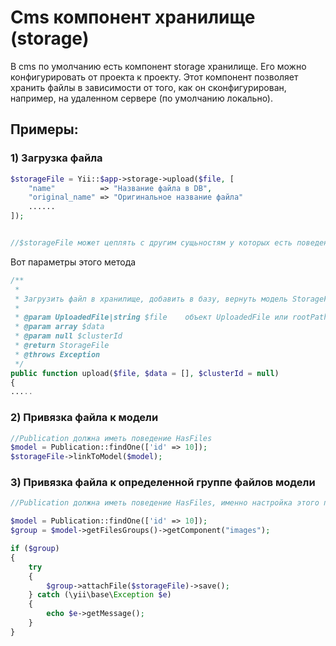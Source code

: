 Cms компонент хранилище (storage)
=====================

В cms по умолчанию есть компонент storage хранилище. Его можно конфигурировать от проекта к проекту. 
Этот компонент позволяет хранить файлы в зависимости от того, как он сконфигурирован, например, на удаленном сервере (по умолчанию локально).

Примеры:
------

### 1) Загрузка файла

```php
$storageFile = Yii::$app->storage->upload($file, [
    "name"          => "Название файла в DB",
    "original_name" => "Оригинальное название файла"
    ......
]);


//$storageFile может цеплять с другим сущьностям у которых есть поведение HasFiles
```

Вот параметры этого метода

```php
/**
 *
 * Загрузить файл в хранилище, добавить в базу, вернуть модель StorageFile
 *
 * @param UploadedFile|string $file    объект UploadedFile или rootPath до файла локально
 * @param array $data
 * @param null $clusterId
 * @return StorageFile
 * @throws Exception
 */
public function upload($file, $data = [], $clusterId = null)
{
.....
```

### 2) Привязка файла к модели

```php
//Publication должна иметь поведение HasFiles
$model = Publication::findOne(['id' => 10]);
$storageFile->linkToModel($model);
```

### 3) Привязка файла к определенной группе файлов модели

```php
//Publication должна иметь поведение HasFiles, именно настройка этого повдеения содержит описание групп и настройки каждой группы

$model = Publication::findOne(['id' => 10]);
$group = $model->getFilesGroups()->getComponent("images");

if ($group)
{
    try
    {
        $group->attachFile($storageFile)->save();
    } catch (\yii\base\Exception $e)
    {
        echo $e->getMessage();
    }
}

```